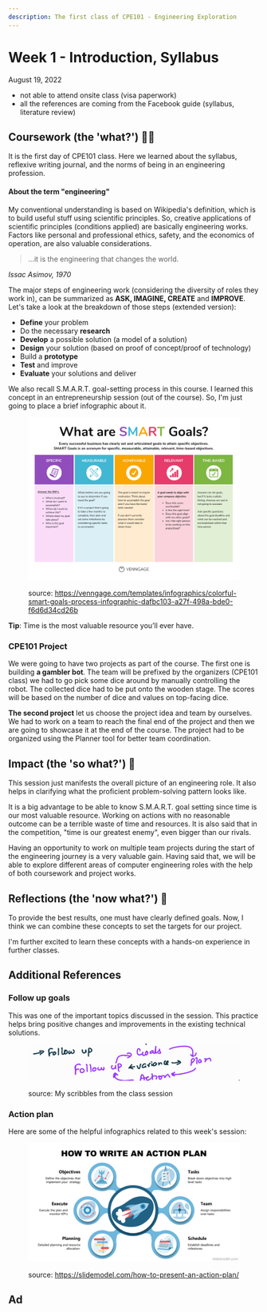 ```yaml
---
description: The first class of CPE101 - Engineering Exploration
---
```


# Week 1 - Introduction, Syllabus

August 19, 2022

* not able to attend onsite class (visa paperwork)
* all the references are coming from the Facebook guide (syllabus, literature review)

## Coursework (the 'what?') 🤷‍♂️

It is the first day of CPE101 class. Here we learned about the syllabus, reflexive writing journal, and the norms of being in an engineering profession.

#### **About the term "engineering"**

My conventional understanding is based on Wikipedia's definition, which is to build useful stuff using scientific principles. So, creative applications of scientific principles (conditions applied) are basically engineering works. Factors like personal and professional ethics, safety, and the economics of operation, are also valuable considerations.

> ...it is the engineering that changes the world.

_Issac Asimov, 1970_

The major steps of engineering work (considering the diversity of roles they work in), can be summarized as **ASK, IMAGINE, CREATE** and **IMPROVE**. Let's take a look at the breakdown of those steps (extended version):

* **Define** your problem
* Do the necessary **research**
* **Develop** a possible solution (a model of a solution)
* **Design** your solution (based on proof of concept/proof of technology)
* Build a **prototype**
* **Test** and improve
* **Evaluate** your solutions and deliver

We also recall S.M.A.R.T. goal-setting process in this course. I learned this concept in an entrepreneurship session (out of the course). So, I'm just going to place a brief infographic about it.

<figure><img src="../.gitbook/assets/image (1) (1) (1) (1).png" alt=""><figcaption><p>source: <a href="https://venngage.com/templates/infographics/colorful-smart-goals-process-infographic-dafbc103-a27f-498a-bde0-f6d6d34cd26b">https://venngage.com/templates/infographics/colorful-smart-goals-process-infographic-dafbc103-a27f-498a-bde0-f6d6d34cd26b</a></p></figcaption></figure>

**Tip**: Time is the most valuable resource you’ll ever have.

### CPE101 Project

We were going to have two projects as part of the course. The first one is building **a gambler bot**. The team will be prefixed by the organizers (CPE101 class) we had to go pick some dice around by manually controlling the robot. The collected dice had to be put onto the wooden stage. The scores will be based on the number of dice and values on top-facing dice.

**The second project** let us choose the project idea and team by ourselves. We had to work on a team to reach the final end of the project and then we are going to showcase it at the end of the course. The project had to be organized using the Planner tool for better team coordination.

## Impact (the 'so what?') 🚀

This session just manifests the overall picture of an engineering role. It also helps in clarifying what the proficient problem-solving pattern looks like.

It is a big advantage to be able to know S.M.A.R.T. goal setting since time is our most valuable resource. Working on actions with no reasonable outcome can be a terrible waste of time and resources. It is also said that in the competition, "time is our greatest enemy", even bigger than our rivals.

Having an opportunity to work on multiple team projects during the start of the engineering journey is a very valuable gain. Having said that, we will be able to explore different areas of computer engineering roles with the help of both coursework and project works.

## Reflections (the 'now what?') 🤔

To provide the best results, one must have clearly defined goals. Now, I think we can combine these concepts to set the targets for our project.

I'm further excited to learn these concepts with a hands-on experience in further classes.

## Additional References

### Follow up goals

This was one of the important topics discussed in the session. This practice helps bring positive changes and improvements in the existing technical solutions.

<figure><img src="../.gitbook/assets/image (1) (1) (1).png" alt=""><figcaption><p>source: My scribbles from the class session</p></figcaption></figure>

### Action plan

Here are some of the helpful infographics related to this week's session:

<figure><img src="../.gitbook/assets/image (9).png" alt=""><figcaption><p>source: <a href="https://slidemodel.com/how-to-present-an-action-plan/">https://slidemodel.com/how-to-present-an-action-plan/</a></p></figcaption></figure>

## Ad
